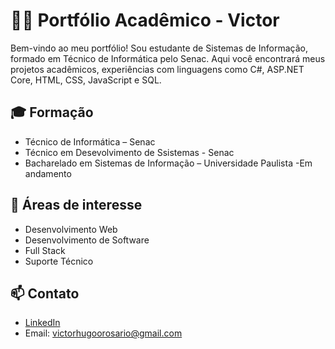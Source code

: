 # 👨‍💻 Portfólio Acadêmico - Victor

Bem-vindo ao meu portfólio! Sou estudante de Sistemas de Informação, formado em Técnico de Informática pelo Senac. Aqui você encontrará meus projetos acadêmicos, experiências com linguagens como C#, ASP.NET Core, HTML, CSS, JavaScript e SQL.


## 🎓 Formação
- Técnico de Informática – Senac
- Técnico em Desevolvimento de Ssistemas - Senac
- Bacharelado em Sistemas de Informação – Universidade Paulista -Em andamento

## 🎯 Áreas de interesse
- Desenvolvimento Web
- Desenvolvimento de Software
- Full Stack
- Suporte Técnico

## 📫 Contato
- [LinkedIn](https://www.linkedin.com/in/victor-rosario-2872b6251/)
- Email: victorhugoorosario@gmail.com
